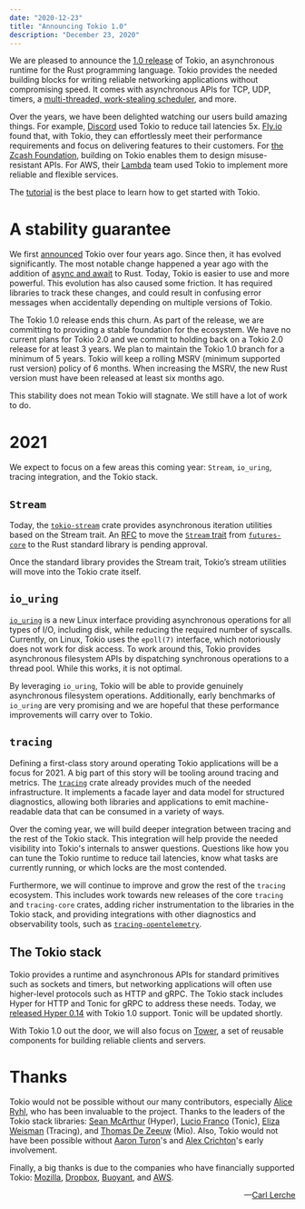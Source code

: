 ```yaml
---
date: "2020-12-23"
title: "Announcing Tokio 1.0"
description: "December 23, 2020"
---
```


We are pleased to announce the [1.0 release][ann] of Tokio, an asynchronous
runtime for the Rust programming language. Tokio provides the needed building
blocks for writing reliable networking applications without compromising speed.
It comes with asynchronous APIs for TCP, UDP, timers, a [multi-threaded,
work-stealing scheduler][sched], and more.

[sched]: https://tokio.rs/blog/2019-10-scheduler
[ann]: https://github.com/tokio-rs/tokio/releases/tag/tokio-1.0.0

Over the years, we have been delighted watching our users build amazing things.
For example, [Discord] used Tokio to reduce tail latencies 5x. [Fly.io] found
that, with Tokio, they can effortlessly meet their performance requirements and
focus on delivering features to their customers. For [the Zcash Foundation], building on Tokio
enables them to design misuse-resistant APIs. For AWS, their [Lambda][lambda]
team used Tokio to implement more reliable and flexible services.

[Discord]: https://blog.discord.com/why-discord-is-switching-from-go-to-rust-a190bbca2b1f
[Fly.io]: https://fly.io
[the Zcash Foundation]: https://www.zfnd.org/blog/futures-batch-verification/
[lambda]: https://aws.amazon.com/lambda/

The [tutorial] is the best place to learn how to get started with Tokio.

[tutorial]: https://tokio.rs/tokio/tutorial

# A stability guarantee

We first [announced] Tokio over four years ago. Since then, it has evolved
significantly. The most notable change happened a year ago with the addition of
[async and await][async_await] to Rust. Today, Tokio is easier to use and more
powerful. This evolution has also caused some friction. It has required
libraries to track these changes, and could result in confusing error
messages when accidentally depending on multiple versions of Tokio.

[announced]: https://medium.com/@carllerche/announcing-tokio-df6bb4ddb34
[async_await]: https://tokio.rs/blog/2019-11-tokio-0-2

The Tokio 1.0 release ends this churn. As part of the release, we are committing
to providing a stable foundation for the ecosystem. We have no current plans for
Tokio 2.0 and we commit to holding back on a Tokio 2.0 release for at least 3
years. We plan to maintain the Tokio 1.0 branch for a minimum of 5 years.
Tokio will keep a rolling MSRV (minimum supported rust version) policy of 6
months. When increasing the MSRV, the new Rust version must have been released
at least six months ago.

This stability does not mean Tokio will stagnate. We still have a lot of
work to do.

# 2021

We expect to focus on a few areas this coming year: `Stream`, `io_uring`, tracing
integration, and the Tokio stack.

## `Stream`

Today, the [`tokio-stream`] crate provides asynchronous iteration utilities
based on the Stream trait. An [RFC] to move the [`Stream` trait][Stream] from
[`futures-core`] to the Rust standard library is pending approval.

Once the standard library provides the Stream trait, Tokio’s stream utilities
will move into the Tokio crate itself.

[`tokio-stream`]: https://docs.rs/tokio-stream
[RFC]: https://github.com/rust-lang/rfcs/pull/2996
[Stream]: https://docs.rs/futures-core/0.3/futures_core/stream/trait.Stream.html
[`futures-core`]: https://docs.rs/futures-core/

## `io_uring`

[`io_uring`] is a new Linux interface providing asynchronous operations for all
types of I/O, including disk, while reducing the required number of syscalls.
Currently, on Linux, Tokio uses the `epoll(7)` interface, which notoriously does not
work for disk access. To work around this, Tokio provides asynchronous
filesystem APIs by dispatching synchronous operations to a thread pool. While
this works, it is not optimal.

By leveraging `io_uring`, Tokio will be able to provide genuinely asynchronous
filesystem operations. Additionally, early benchmarks of `io_uring` are very
promising and we are hopeful that these performance improvements will carry over
to Tokio.

[`io_uring`]: https://kernel.dk/io_uring.pdf

## `tracing`

Defining a first-class story around operating Tokio applications will be a focus
for 2021. A big part of this story will be tooling around tracing and metrics.
The [`tracing`] crate already provides much of the needed infrastructure. It
implements a facade layer and data model for structured diagnostics, allowing
both libraries and applications to emit machine-readable data that can be
consumed in a variety of ways.

Over the coming year, we will build deeper integration between tracing and the
rest of the Tokio stack. This integration will help provide the needed
visibility into Tokio's internals to answer questions. Questions like how you
can tune the Tokio runtime to reduce tail latencies, know what tasks are
currently running, or which locks are the most contended.

Furthermore, we will continue to improve and grow the rest of the `tracing`
ecosystem. This includes work towards new releases of the core `tracing` and
`tracing-core` crates, adding richer instrumentation to the libraries in the
Tokio stack, and providing integrations with other diagnostics and observability
tools, such as [`tracing-opentelemetry`].

[`tracing`]: https://crates.io/crates/tracing
[`tracing-opentelemetry`]: https://crates.io/crates/tracing-opentelemetry

## The Tokio stack

Tokio provides a runtime and asynchronous APIs for standard primitives such as
sockets and timers, but networking applications will often use higher-level
protocols such as HTTP and gRPC. The Tokio stack includes Hyper for HTTP and
Tonic for gRPC to address these needs. Today, we [released Hyper 0.14][hyperel]
with Tokio 1.0 support. Tonic will be updated shortly.

[hyperel]: https://seanmonstar.com/post/638320652536922112/hyper-v014

With Tokio 1.0 out the door, we will also focus on [Tower], a set of reusable
components for building reliable clients and servers.

[Tower]: https://crates.io/crates/tower

# Thanks

Tokio would not be possible without our many contributors, especially [Alice
Ryhl][alice], who has been invaluable to the project. Thanks to the leaders of
the Tokio stack libraries: [Sean McArthur][sean] (Hyper), [Lucio Franco][lucio]
(Tonic), [Eliza Weisman][eliza] (Tracing), and [Thomas De Zeeuw][thomas] (Mio).
Also, Tokio would not have been possible without [Aaron Turon][aaron]'s and
[Alex Crichton][alex]'s early involvement.

Finally, a big thanks is due to the companies who have financially supported
Tokio: [Mozilla], [Dropbox], [Buoyant], and [AWS].

[alice]: https://github.com/darksonn
[sean]: https://github.com/seanmonstar/
[lucio]: https://github.com/luciofranco
[eliza]: https://github.com/hawkw
[thomas]: https://github.com/Thomasdezeeuw
[aaron]: https://github.com/aturon
[alex]: https://github.com/alexcrichton
[Mozilla]: https://mozilla.org/
[Dropbox]: https://dropbox.com
[Buoyant]: https://buoyant.io
[AWS]: https://aws.amazon.com/

<div style="text-align:right">&mdash;<a href="https://github.com/carllerche">Carl Lerche</a></div>
